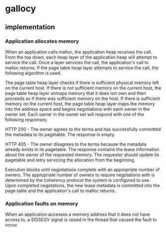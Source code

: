 # gallocy

## implementation

### Application allocates memory

When an application calls malloc, the application heap receives the call. From
the top down, each heap layer of the application heap will attempt to service
the call. Once a layer services the call, the application's call to malloc
returns. If the page table heap layer attempts to service the call, the
following algorithm is used.

The page table heap layer checks if there is sufficient physical memory left on
the current host. If there is not sufficient memory on the current host, the
page table heap layer unmaps memory that it does not own and then proceeds as
if there was sufficient memory on the host. If there is sufficient memory on
the current host, the page table heap layer maps the memory into the address
space and begins negotiations with each owner in the owner set. Each owner in
the owner set will respond with one of the following responses:

  HTTP 200 - The owner agrees to the terms and has successfully committed the
  metadata to its pagetable. The response is empty.

  HTTP 405 - The owner disagrees to the terms because the metadata already
  exists in its pagetable. The response contains the lease information about
  the owner of the requested memory. The requester should update its pagetable
  and retry servicing the allocation from the beginning.

Execution blocks until negotiations complete with an appropriate number of
owners. The appropriate number of owners to require negotations with is
determined by the coherency protocol the system is configured to use. Upon
completed negotations, the new lease metadata is committed into the page table
and the application's call to malloc returns.


### Application faults on memory

When an application accesses a memory address that it does not have access to,
a SIGSEGV signal is raised in the thread that caused the fault to occur.
